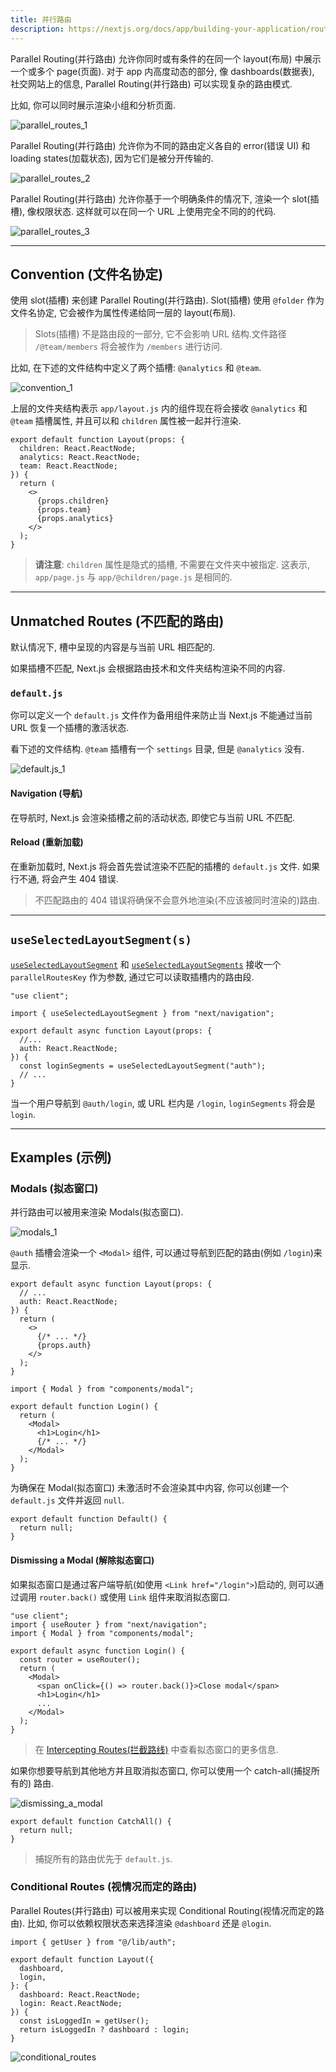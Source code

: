 ```yaml
---
title: 并行路由
description: https://nextjs.org/docs/app/building-your-application/routing/parallel-routes
---
```


Parallel Routing(并行路由) 允许你同时或有条件的在同一个 layout(布局) 中展示一个或多个 page(页面). 对于 app 内高度动态的部分, 像 dashboards(数据表), 社交网站上的信息, Parallel Routing(并行路由) 可以实现复杂的路由模式.

比如, 你可以同时展示渲染小组和分析页面.

![parallel_routes_1](https://nextjs.org/_next/image?url=%2Fdocs%2Flight%2Fparallel-routes.png&w=3840&q=75&dpl=dpl_3h1BESzeFKFcy7pGi2Svm9s7FMVm)

Parallel Routing(并行路由) 允许你为不同的路由定义各自的 error(错误 UI) 和 loading states(加载状态), 因为它们是被分开传输的.

![parallel_routes_2](https://nextjs.org/_next/image?url=%2Fdocs%2Flight%2Fparallel-routes-cinematic-universe.png&w=3840&q=75&dpl=dpl_3h1BESzeFKFcy7pGi2Svm9s7FMVm)

Parallel Routing(并行路由) 允许你基于一个明确条件的情况下, 渲染一个 slot(插槽), 像权限状态. 这样就可以在同一个 URL 上使用完全不同的的代码.

![parallel_routes_3](https://nextjs.org/_next/image?url=%2Fdocs%2Flight%2Fconditional-routes-ui.png&w=3840&q=75&dpl=dpl_3h1BESzeFKFcy7pGi2Svm9s7FMVm)

---

## Convention (文件名协定)

使用 slot(插槽) 来创建 Parallel Routing(并行路由). Slot(插槽) 使用 `@folder` 作为文件名协定, 它会被作为属性传递给同一层的 layout(布局).

> Slots(插槽) 不是路由段的一部分, 它不会影响 URL 结构.文件路径 `/@team/members` 将会被作为 `/members` 进行访问.

比如, 在下述的文件结构中定义了两个插槽: `@analytics` 和 `@team`.

![convention_1](https://nextjs.org/_next/image?url=%2Fdocs%2Flight%2Fparallel-routes-file-system.png&w=3840&q=75&dpl=dpl_3h1BESzeFKFcy7pGi2Svm9s7FMVm)

上层的文件夹结构表示 `app/layout.js` 内的组件现在将会接收 `@analytics` 和 `@team` 插槽属性, 并且可以和 `children` 属性被一起并行渲染.

```tsx title="app/layout.tsx"
export default function Layout(props: {
  children: React.ReactNode;
  analytics: React.ReactNode;
  team: React.ReactNode;
}) {
  return (
    <>
      {props.children}
      {props.team}
      {props.analytics}
    </>
  );
}
```

> **请注意**: `children` 属性是隐式的插槽, 不需要在文件夹中被指定. 这表示, `app/page.js` 与 `app/@children/page.js` 是相同的.

---

## Unmatched Routes (不匹配的路由)

默认情况下, 槽中呈现的内容是与当前 URL 相匹配的.

如果插槽不匹配, Next.js 会根据路由技术和文件夹结构渲染不同的内容.

### `default.js`

你可以定义一个 `default.js` 文件作为备用组件来防止当 Next.js 不能通过当前 URL 恢复一个插槽的激活状态.

看下述的文件结构. `@team` 插槽有一个 `settings` 目录, 但是 `@analytics` 没有.

![default.js_1](https://nextjs.org/_next/image?url=%2Fdocs%2Flight%2Fparallel-routes-unmatched-routes.png&w=3840&q=75&dpl=dpl_3h1BESzeFKFcy7pGi2Svm9s7FMVm)

#### Navigation (导航)

在导航时, Next.js 会渲染插槽之前的活动状态, 即使它与当前 URL 不匹配.

#### Reload (重新加载)

在重新加载时, Next.js 将会首先尝试渲染不匹配的插槽的 `default.js` 文件. 如果行不通, 将会产生 404 错误.

<!-- TODO: 这个地方是不是有问题? -->

> 不匹配路由的 404 错误将确保不会意外地渲染(不应该被同时渲染的)路由.

---

## `useSelectedLayoutSegment(s)`

[`useSelectedLayoutSegment`](https://nextjs.org/docs/app/api-reference/functions/use-selected-layout-segment) 和 [`useSelectedLayoutSegments`](https://nextjs.org/docs/app/api-reference/functions/use-selected-layout-segments) 接收一个 `parallelRoutesKey` 作为参数, 通过它可以读取插槽内的路由段.

```tsx title="app/layout.tsx"
"use client";

import { useSelectedLayoutSegment } from "next/navigation";

export default async function Layout(props: {
  //...
  auth: React.ReactNode;
}) {
  const loginSegments = useSelectedLayoutSegment("auth");
  // ...
}
```

当一个用户导航到 `@auth/login`, 或 URL 栏内是 `/login`, `loginSegments` 将会是 `login`.

---

## Examples (示例)

### Modals (拟态窗口)

并行路由可以被用来渲染 Modals(拟态窗口).

![modals_1](https://nextjs.org/_next/image?url=%2Fdocs%2Flight%2Fparallel-routes-auth-modal.png&w=3840&q=75&dpl=dpl_3h1BESzeFKFcy7pGi2Svm9s7FMVm)

`@auth` 插槽会渲染一个 `<Modal>` 组件, 可以通过导航到匹配的路由(例如 `/login`)来显示.

```tsx title="app/layout.tsx"
export default async function Layout(props: {
  // ...
  auth: React.ReactNode;
}) {
  return (
    <>
      {/* ... */}
      {props.auth}
    </>
  );
}
```

```tsx title="app/@auth/login/page.tsx"
import { Modal } from "components/modal";

export default function Login() {
  return (
    <Modal>
      <h1>Login</h1>
      {/* ... */}
    </Modal>
  );
}
```

为确保在 Modal(拟态窗口) 未激活时不会渲染其中内容, 你可以创建一个 `default.js` 文件并返回 `null`.

```tsx title="app/@auth/default.tsx"
export default function Default() {
  return null;
}
```

#### Dismissing a Modal (解除拟态窗口)

如果拟态窗口是通过客户端导航(如使用 `<Link href="/login">`)启动的, 则可以通过调用 `router.back()` 或使用 `Link` 组件来取消拟态窗口.

```tsx title="app/@auth/login/page.tsx"
"use client";
import { useRouter } from "next/navigation";
import { Modal } from "components/modal";

export default async function Login() {
  const router = useRouter();
  return (
    <Modal>
      <span onClick={() => router.back()}>Close modal</span>
      <h1>Login</h1>
      ...
    </Modal>
  );
}
```

> 在 [Intercepting Routes(拦截路线)](https://nextjs.org/docs/app/building-your-application/routing/intercepting-routes) 中查看拟态窗口的更多信息.

如果你想要导航到其他地方并且取消拟态窗口, 你可以使用一个 catch-all(捕捉所有的) 路由.

![dismissing_a_modal](https://nextjs.org/_next/image?url=%2Fdocs%2Flight%2Fparallel-routes-catchall.png&w=3840&q=75&dpl=dpl_3h1BESzeFKFcy7pGi2Svm9s7FMVm)

```tsx title="app/@auth/[...catchAll]/page.tsx"
export default function CatchAll() {
  return null;
}
```

<!-- TODO: 这是什么意思? -->

> 捕捉所有的路由优先于 `default.js`.

### Conditional Routes (视情况而定的路由)

Parallel Routes(并行路由) 可以被用来实现 Conditional Routing(视情况而定的路由). 比如, 你可以依赖权限状态来选择渲染 `@dashboard` 还是 `@login`.

```tsx title="app/layout.tsx"
import { getUser } from "@/lib/auth";

export default function Layout({
  dashboard,
  login,
}: {
  dashboard: React.ReactNode;
  login: React.ReactNode;
}) {
  const isLoggedIn = getUser();
  return isLoggedIn ? dashboard : login;
}
```

![conditional_routes](https://nextjs.org/_next/image?url=%2Fdocs%2Flight%2Fconditional-routes-ui.png&w=3840&q=75&dpl=dpl_3h1BESzeFKFcy7pGi2Svm9s7FMVm)
